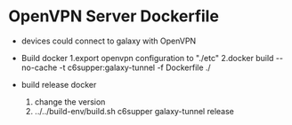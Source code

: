 # OpenVPN Server Dockerfile

* devices could connect to galaxy with OpenVPN
       
* Build docker
    1.export openvpn configuration to "./etc"
    2.docker build --no-cache -t c6supper:galaxy-tunnel -f Dockerfile ./

* build release docker
    1. change the version
    2. ../../build-env/build.sh c6supper galaxy-tunnel release